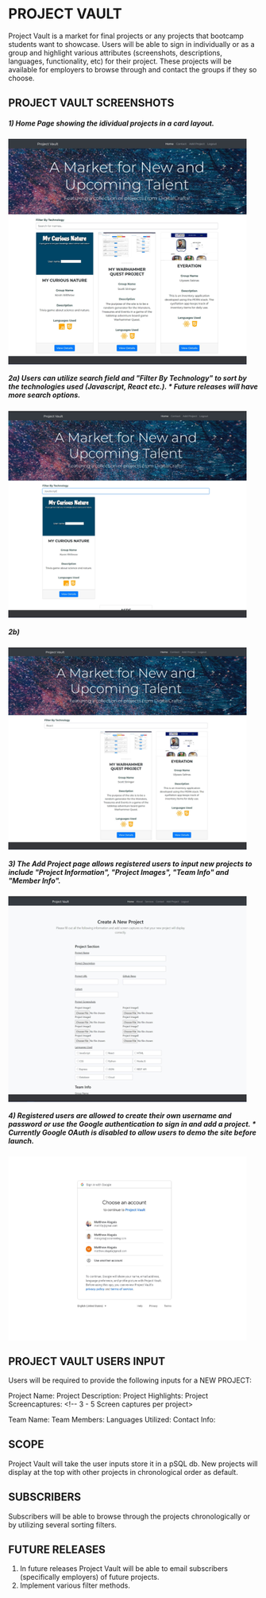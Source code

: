 # PROJECT VAULT

Project Vault is a market for final projects or any projects that bootcamp students want to showcase. Users will be able to sign in individually or as a group and highlight various attributes (screenshots, descriptions, languages, functionality, etc) for their project. These projects will be available for employers to browse through and contact the groups if they so choose. 

## PROJECT VAULT SCREENSHOTS
##### 1) Home Page showing the idividual projects in a card layout.
<img src="https://github.com/mattalagala/FinalProject/blob/master/public/uploads/mattproject1.jpg" width="480" align="center"> 
 
##### 2a) Users can utilize search field and "Filter By Technology" to sort by the technologies used (Javascript, React etc.). * Future releases will have more search options. 
<img src="https://github.com/mattalagala/FinalProject/blob/master/public/uploads/mattproject2.jpg" width="480" align="center">

##### 2b) 
<img src="https://github.com/mattalagala/FinalProject/blob/master/public/uploads/mattproject3.jpg" width="480" align="center">

##### 3) The Add Project page allows registered users to input new projects to include "Project Information", "Project Images", "Team Info" and "Member Info".

<img src="https://github.com/mattalagala/FinalProject/blob/master/public/uploads/mattproject4.jpg" width="480" align="center">

##### 4) Registered users are allowed to create their own username and password or use the Google authentication to sign in and add a project. * Currently Google OAuth is disabled to allow users to demo the site before launch. 
<img src="https://github.com/mattalagala/FinalProject/blob/master/public/uploads/mattproject8.jpg" width="480" align="center">






## PROJECT VAULT USERS INPUT
Users will be required to provide the following inputs for a NEW PROJECT:

Project Name: 
Project Description: 
Project Highlights: <!-- What did you learn from this project (Something that will make the teams marketable to future employers)-->
Project Screencaptures: <!-- 3 - 5 Screen captures per project>

Team Name:
Team Members:
Languages Utilized:
Contact Info:

## SCOPE
Project Vault will take the user inputs store it in a pSQL db. New projects will display at the top with other projects in chronological order as default. 

## SUBSCRIBERS
Subscribers will be able to browse through the projects chronologically or by utilizing several sorting filters. 

## FUTURE RELEASES
1. In future releases Project Vault will be able to email subscribers (specifically employers) of future projects. 
2. Implement various filter methods. 
